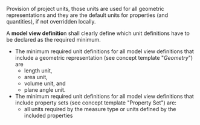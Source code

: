 ﻿Provision of project units, those units are used for all geometric representations and they are the default units for properties (and quantities), if not overridden locally.

A **model view definitio**n shall clearly define which unit definitions have to be declared as the required minimum.

*  The minimum required unit definitions for all model view definitions that include a geometric representation (see concept template "_Geometry_") are 
    *  length unit,
    *  area unit,
    *  volume unit, and
    *  plane angle unit. 
*  The minimum required unit definitions for all model view definitions that include property sets (see concept template "Property Set") are: 
    *  all units required by the measure type or units defined by the included properties